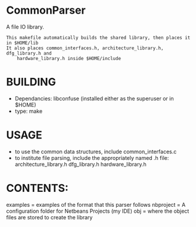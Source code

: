 CommonParser
========

A file IO library.

    This makefile automatically builds the shared library, then places it in $HOME/lib
    It also places common_interfaces.h, architecture_library.h, dfg_library.h and
        hardware_library.h inside $HOME/include


BUILDING 
========
- Dependancies: libconfuse (installed either as the superuser or in $HOME)
- type: make


USAGE
=====

- to use the common data structures, include common_interfaces.c
- to institute file parsing, include the appropriately named .h file:
    architecture_library.h
    dfg_library.h
    hardware_library.h


CONTENTS:
=========

examples	= examples of the format that this parser follows
nbproject	= A configuration folder for Netbeans Projects (my IDE)
obj		= where the object files are stored to create the library
